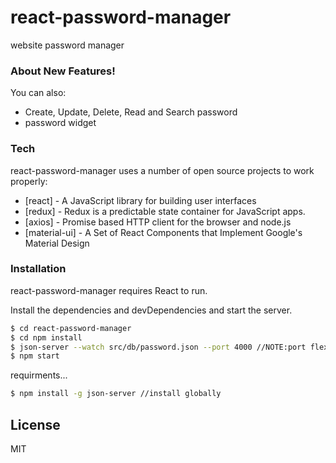 # react-password-manager
website password manager

### About New Features!
You can also:
  - Create, Update, Delete, Read and Search password
  - password widget

### Tech

react-password-manager uses a number of open source projects to work properly:

* [react] - A JavaScript library for building user interfaces
* [redux] - Redux is a predictable state container for JavaScript apps.
* [axios] - Promise based HTTP client for the browser and node.js
* [material-ui] - A Set of React Components that Implement Google's Material Design


### Installation

react-password-manager requires React to run.

Install the dependencies and devDependencies and start the server.

```sh
$ cd react-password-manager
$ cd npm install
$ json-server --watch src/db/password.json --port 4000 //NOTE:port flexibel example : --port 1234 or 4001 ....
$ npm start
```

requirments...

```sh
$ npm install -g json-server //install globally
```

License
----

MIT
